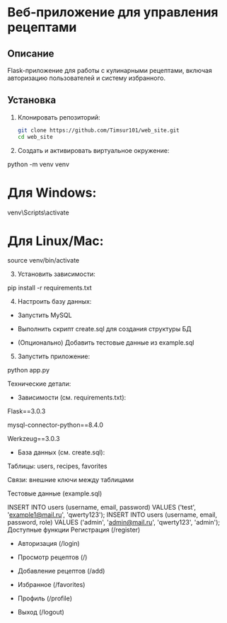 # Веб-приложение для управления рецептами

## Описание
Flask-приложение для работы с кулинарными рецептами, включая авторизацию пользователей и систему избранного.

## Установка
1. Клонировать репозиторий:
   ```bash
   git clone https://github.com/Timsur101/web_site.git
   cd web_site
2. Создать и активировать виртуальное окружение:


python -m venv venv
# Для Windows:
venv\Scripts\activate
# Для Linux/Mac:
source venv/bin/activate

3. Установить зависимости:


pip install -r requirements.txt

4. Настроить базу данных:

- Запустить MySQL

- Выполнить скрипт create.sql для создания структуры БД

- (Опционально) Добавить тестовые данные из example.sql

5. Запустить приложение:

python app.py

Технические детали:
- Зависимости (см. requirements.txt):

Flask==3.0.3

mysql-connector-python==8.4.0

Werkzeug==3.0.3

- База данных (см. create.sql):

Таблицы: users, recipes, favorites

Связи: внешние ключи между таблицами

Тестовые данные (example.sql)


INSERT INTO users (username, email, password) VALUES ('test', 'example1@mail.ru', 'qwerty123');
INSERT INTO users (username, email, password, role) VALUES ('admin', 'admin@mail.ru', 'qwerty123', 'admin');
Доступные функции
Регистрация (/register)

- Авторизация (/login)

- Просмотр рецептов (/)

- Добавление рецептов (/add)

- Избранное (/favorites)

- Профиль (/profile)

- Выход (/logout)
